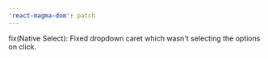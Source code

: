 ```yaml
---
'react-magma-dom': patch
---
```


fix(Native Select): Fixed dropdown caret which wasn't selecting the options on click.
